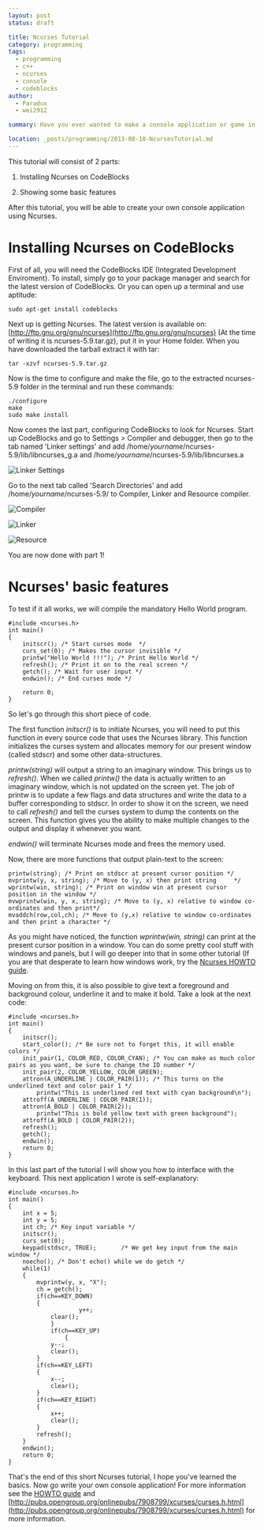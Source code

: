 ```yaml
---
layout: post
status: draft

title: Ncurses Tutorial
category: programming
tags: 
  - programming
  - c++
  - ncurses
  - console
  - codeblocks
author: 
  - Paradux
  - wei2912

summary: Have you ever wanted to make a console application or game in C++? Well, Ncurses is the solution! This short tutorial will teach you how to setup this library on CodeBlocks and will teach you some basic features.

location: _posts/programming/2013-08-10-NcursesTutorial.md
---
```


This tutorial will consist of 2 parts:

1) Installing Ncurses on CodeBlocks

2) Showing some basic features

After this tutorial, you will be able to create your own console application using Ncurses.

<!--more-->

# Installing Ncurses on CodeBlocks

First of all, you will need the CodeBlocks IDE (Integrated Development Enviroment). To install, simply go to your package manager and search for the latest version of CodeBlocks. Or you can open up a terminal and use aptitude:

    sudo apt-get install codeblocks

Next up is getting Ncurses. The latest version is available on: [http://ftp.gnu.org/gnu/ncurses](http://ftp.gnu.org/gnu/ncurses) (At the time of writing it is ncurses-5.9.tar.gz), put it in your Home folder.
When you have downloaded the tarball extract it with tar:

    tar -xzvf ncurses-5.9.tar.gz

Now is the time to configure and make the file, go to the extracted ncurses-5.9 folder in the terminal and run these commands:

    ./configure
    make
    sudo make install

Now comes the last part, configuring CodeBlocks to look for Ncurses. Start up CodeBlocks and go to Settings > Compiler and debugger, then go to the tab named 'Linker settings' and add /home/*yourname*/ncurses-5.9/lib/libncurses_g.a and /home/*yourname*/ncurses-5.9/lib/libncurses.a 

![Linker Settings](/img/programming/NcursesTutorial/images/linker_settings.png "Adding the Ncurses linker file")

Go to the next tab called 'Search Directories' and add /home/*yourname*/ncurses-5.9/ to Compiler, Linker and Resource compiler.

![Compiler](/img/programming/NcursesTutorial/images/compiler.png "Adding the main Ncurses folder to Compiler.")

![Linker](/img/programming/NcursesTutorial/images/linker.png "Adding the main Ncurses folder to Linker.")

![Resource](/img/programming/NcursesTutorial/images/resource.png "Adding the main Ncurses folder to Resource Compiler.")

You are now done with part 1!

# Ncurses' basic features

To test if it all works, we will compile the mandatory Hello World program.

    #include <ncurses.h>
    int main()
    {	
    	initscr(); /* Start curses mode  */
    	curs_set(0); /* Makes the cursor invisible */
		printw("Hello World !!!"); /* Print Hello World */
    	refresh(); /* Print it on to the real screen */
    	getch(); /* Wait for user input */
    	endwin(); /* End curses mode */
    
    	return 0;
    }

So let's go through this short piece of code. 

The first function *initscr()* is to initiate Ncurses, you will need to put this function in every source code that uses the Ncurses library. This function initializes the curses system and allocates memory for our present window (called stdscr) and some other data-structures. 

*printw(string)* will output a string to an imaginary window. This brings us to *refresh()*. When we called *printw()* the data is actually written to an imaginary window, which is not updated on the screen yet. The job of printw is to update a few flags and data structures and write the data to a buffer corresponding to stdscr. In order to show it on the screen, we need to call *refresh()* and tell the curses system to dump the contents on the screen. This function gives you the ability to make multiple changes to the output and display it whenever you want. 

*endwin()* will terminate Ncurses mode and frees the memory used.

Now, there are more functions that output plain-text to the screen: 

    printw(string); /* Print on stdscr at present cursor position */
    mvprintw(y, x, string); /* Move to (y, x) then print string     */
    wprintw(win, string); /* Print on window win at present cursor position in the window */			   
    mvwprintw(win, y, x, string); /* Move to (y, x) relative to window co-ordinates and then print*/
    mvaddch(row,col,ch); /* Move to (y,x) relative to window co-ordinates and then print a character */

As you might have noticed, the function *wprintw(win, string)* can print at the present cursor position in a window. You can do some pretty cool stuff with windows and panels, but I will go deeper into that in some other tutorial (If you are that desperate to learn how windows work, try the [Ncurses HOWTO guide](http://tldp.org/HOWTO/NCURSES-Programming-HOWTO/windows.html).

Moving on from this, it is also possible to give text a foreground and background colour, underline it and to make it bold. Take a look at the next code:

    #include <ncurses.h>
    int main()
    {	
		initscr();
		start_color(); /* Be sure not to forget this, it will enable colors */
		init_pair(1, COLOR_RED, COLOR_CYAN); /* You can make as much color pairs as you want, be sure to change the ID number */
		init_pair(2, COLOR_YELLOW, COLOR_GREEN);
		attron(A_UNDERLINE | COLOR_PAIR(1)); /* This turns on the underlined text and color pair 1 */
			printw("This is underlined red text with cyan background\n");
		attroff(A_UNDERLINE | COLOR_PAIR(1));
		attron(A_BOLD | COLOR_PAIR(2));
			printw("This is bold yellow text with green background");
		attroff(A_BOLD | COLOR_PAIR(2));
		refresh();			
		getch();			
		endwin();		
		return 0;
    }
    
In this last part of the tutorial I will show you how to interface with the keyboard. This next application I wrote is self-explanatory:

    #include <ncurses.h>
    int main()
    {
        int x = 5;
        int y = 5;
        int ch; /* Key input variable */
        initscr();
        curs_set(0);
        keypad(stdscr, TRUE);		/* We get key input	from the main window */
        noecho(); /* Don't echo() while we do getch */
        while(1)
        {
            mvprintw(y, x, "X");
            ch = getch();
            if(ch==KEY_DOWN)
            {
                        y++;
                clear();
                }
                if(ch==KEY_UP)
                    {
                y--;
                clear();
            }
            if(ch==KEY_LEFT)
            {
                x--;
                clear();
            }
            if(ch==KEY_RIGHT)
            {
                x++;
                clear();
            }
            refresh();
        }
        endwin();			
        return 0;
    }	

That's the end of this short Ncurses tutorial, I hope you've learned the basics. Now go write your own console application! For more information see the [HOWTO guide](http://www.tldp.org/HOWTO/NCURSES-Programming-HOWTO/index.html) and [http://pubs.opengroup.org/onlinepubs/7908799/xcurses/curses.h.html](http://pubs.opengroup.org/onlinepubs/7908799/xcurses/curses.h.html) for more information.
